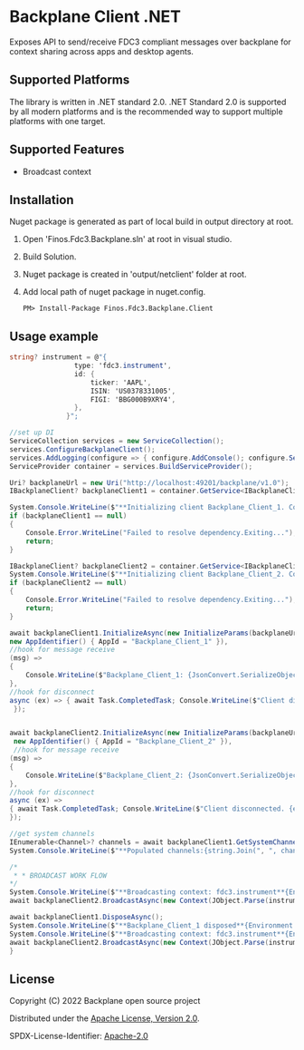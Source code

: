 # Backplane Client .NET

Exposes API to send/receive FDC3 compliant messages over backplane for context sharing across apps and desktop agents.

## Supported Platforms

The library is written in .NET standard 2.0.
.NET Standard 2.0 is supported by all modern platforms and is the recommended way to support multiple platforms with one target.

## Supported Features

- Broadcast context

## Installation

Nuget package is generated as part of local build in output directory at root.

1.  Open 'Finos.Fdc3.Backplane.sln' at root in visual studio.
2.  Build Solution.
3.  Nuget package is created in 'output/netclient' folder at root.
4.  Add local path of nuget package in nuget.config.

        PM> Install-Package Finos.Fdc3.Backplane.Client

## Usage example

```C#
string? instrument = @"{
                type: 'fdc3.instrument',
                id: {
                    ticker: 'AAPL',
                    ISIN: 'US0378331005',
                    FIGI: 'BBG000B9XRY4',
                },
              }";

//set up DI
ServiceCollection services = new ServiceCollection();
services.ConfigureBackplaneClient();
services.AddLogging(configure => { configure.AddConsole(); configure.SetMinimumLevel(LogLevel.None); });
ServiceProvider container = services.BuildServiceProvider();

Uri? backplaneUrl = new Uri("http://localhost:49201/backplane/v1.0");
IBackplaneClient? backplaneClient1 = container.GetService<IBackplaneClient>();

System.Console.WriteLine($"**Initializing client Backplane_Client_1. Connecting with backplane**{Environment.NewLine}");
if (backplaneClient1 == null)
{
    Console.Error.WriteLine("Failed to resolve dependency.Exiting...");
    return;
}

IBackplaneClient? backplaneClient2 = container.GetService<IBackplaneClient>();
System.Console.WriteLine($"**Initializing client Backplane_Client_2. Connecting with backplane**{Environment.NewLine}");
if (backplaneClient2 == null)
{
    Console.Error.WriteLine("Failed to resolve dependency.Exiting...");
    return;
}

await backplaneClient1.InitializeAsync(new InitializeParams(backplaneUrl,
new AppIdentifier() { AppId = "Backplane_Client_1" }),
//hook for message receive
(msg) =>
{
    Console.WriteLine($"Backplane_Client_1: {JsonConvert.SerializeObject(msg)}");
},
//hook for disconnect
async (ex) => { await Task.CompletedTask; Console.WriteLine($"Client disconnected. {ex}");
 });


await backplaneClient2.InitializeAsync(new InitializeParams(backplaneUrl,
 new AppIdentifier() { AppId = "Backplane_Client_2" }),
 //hook for message receive
(msg) =>
{
    Console.WriteLine($"Backplane_Client_2: {JsonConvert.SerializeObject(msg)}");
},
//hook for disconnect
async (ex) =>
{ await Task.CompletedTask; Console.WriteLine($"Client disconnected. {ex}");
});

//get system channels
IEnumerable<Channel>? channels = await backplaneClient1.GetSystemChannelsAsync();
System.Console.WriteLine($"**Populated channels:{string.Join(", ", channels.Select(x => $"Id {x.Id} and Name: {x.DisplayMetadata.Name}"))}**{Environment.NewLine}");

/*
 * * BROADCAST WORK FLOW
*/
System.Console.WriteLine($"**Broadcasting context: fdc3.instrument**{Environment.NewLine}");
await backplaneClient2.BroadcastAsync(new Context(JObject.Parse(instrument)), "");

await backplaneClient1.DisposeAsync();
System.Console.WriteLine($"**Backplane_Client_1 disposed**{Environment.NewLine}");
System.Console.WriteLine($"**Broadcasting context: fdc3.instrument**{Environment.NewLine}. This will have no effect");
await backplaneClient2.BroadcastAsync(new Context(JObject.Parse(instrument)), "");
}

```

## License

Copyright (C) 2022 Backplane open source project

Distributed under the [Apache License, Version 2.0](http://www.apache.org/licenses/LICENSE-2.0).

SPDX-License-Identifier: [Apache-2.0](https://spdx.org/licenses/Apache-2.0)
